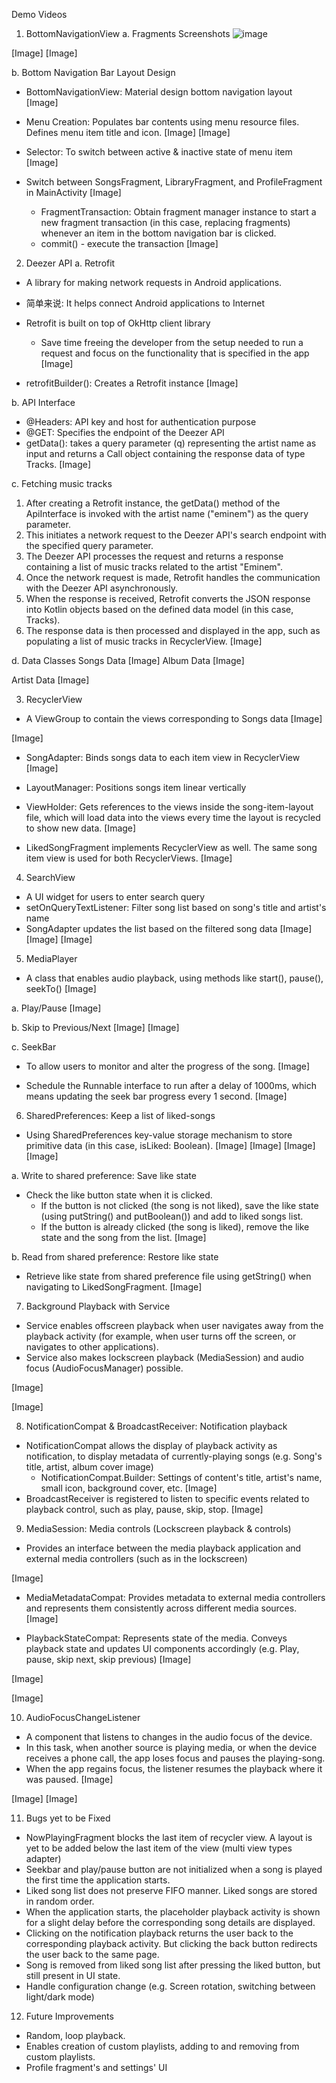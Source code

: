 Demo Videos

1. BottomNavigationView
a. Fragments Screenshots
![image](https://github.com/caesiummm/MusicPlaybackApp/assets/129256652/8dcbf3d6-b1ef-4292-9bcd-9894c2133754)

[Image]
[Image]

b. Bottom Navigation Bar Layout Design
- BottomNavigationView: Material design bottom navigation layout
[Image]

- Menu Creation: Populates bar contents using menu resource files. Defines menu item title and icon.
[Image]
[Image]

- Selector: To switch between active & inactive state of menu item
[Image]

- Switch between SongsFragment, LibraryFragment, and ProfileFragment in MainActivity
[Image]

  - FragmentTransaction: Obtain fragment manager instance to start a new fragment transaction (in this case, replacing fragments) whenever an item in the bottom navigation bar is clicked.
  - commit() - execute the transaction
[Image]


2. Deezer API
a. Retrofit
- A library for making network requests in Android applications.
- 简单来说: It helps connect Android applications to Internet
- Retrofit is built on top of OkHttp client library
  - Save time freeing the developer from the setup needed to run a request and focus on the functionality that is specified in the app
[Image]

- retrofitBuilder(): Creates a Retrofit instance
[Image]

b. API Interface
- @Headers: API key and host for authentication purpose
- @GET: Specifies the endpoint of the Deezer API
- getData(): takes a query parameter (q) representing the artist name as input and returns a Call object containing the response data of type Tracks.
[Image]

c. Fetching music tracks
1. After creating a Retrofit instance, the getData() method of the ApiInterface is invoked with the artist name ("eminem") as the query parameter.
2. This initiates a network request to the Deezer API's search endpoint with the specified query parameter.
3. The Deezer API processes the request and returns a response containing a list of music tracks related to the artist "Eminem".
4. Once the network request is made, Retrofit handles the communication with the Deezer API asynchronously.
5. When the response is received, Retrofit converts the JSON response into Kotlin objects based on the defined data model (in this case, Tracks).
6. The response data is then processed and displayed in the app, such as populating a list of music tracks in RecyclerView.
[Image]

d. Data Classes
Songs Data
[Image]
Album Data
[Image]

Artist Data
[Image]


3. RecyclerView
- A ViewGroup to contain the views corresponding to Songs data
[Image]

[Image]
- SongAdapter: Binds songs data to each item view in RecyclerView
[Image]

- LayoutManager: Positions songs item linear vertically  
- ViewHolder: Gets references to the views inside the song-item-layout file, which will load data into the views every time the layout is recycled to show new data.
[Image]

- LikedSongFragment implements RecyclerView as well. The same song item view is used for both RecyclerViews.
[Image]

4. SearchView
- A UI widget for users to enter search query
- setOnQueryTextListener: Filter song list based on song's title and artist's name
- SongAdapter updates the list based on the filtered song data
[Image]
[Image]
[Image]


5. MediaPlayer
- A class that enables audio playback, using methods like start(), pause(), seekTo()
[Image]

a. Play/Pause
[Image]

b. Skip to Previous/Next
[Image]
[Image]

c. SeekBar
- To allow users to monitor and alter the progress of the song.
[Image]

- Schedule the Runnable interface to run after a delay of 1000ms, which means updating the seek bar progress every 1 second.
[Image]

6. SharedPreferences: Keep a list of liked-songs
- Using SharedPreferences key-value storage mechanism to store primitive data (in this case, isLiked: Boolean).
[Image]
[Image]
[Image]
[Image]

a. Write to shared preference: Save like state
- Check the like button state when it is clicked.
  - If the button is not clicked (the song is not liked), save the like state (using putString() and putBoolean()) and add to liked songs list.
  - If the button is already clicked (the song is liked), remove the like state and the song from the list.
[Image]

b. Read from shared preference: Restore like state
- Retrieve like state from shared preference file using getString() when navigating to LikedSongFragment.
[Image]


7. Background Playback with Service
- Service enables offscreen playback when user navigates away from the playback activity (for example, when user turns off the screen, or navigates to other applications).
- Service also makes lockscreen playback (MediaSession) and audio focus (AudioFocusManager) possible. 

[Image]

[Image]

8. NotificationCompat & BroadcastReceiver: Notification playback
- NotificationCompat allows the display of playback activity as notification, to display metadata of currently-playing songs (e.g. Song's title, artist, album cover image)
  - NotificationCompat.Builder: Settings of content's title, artist's name, small icon, background cover, etc.
[Image]
- BroadcastReceiver is registered to listen to specific events related to playback control, such as play, pause, skip, stop.
[Image]

9. MediaSession: Media controls (Lockscreen playback & controls)
- Provides an interface between the media playback application and external media controllers (such as in the lockscreen)

[Image]
- MediaMetadataCompat: Provides metadata to external media controllers and represents them consistently across different media sources.
[Image]

- PlaybackStateCompat: Represents state of the media. Conveys playback state and updates UI components accordingly (e.g. Play, pause, skip next, skip previous)
[Image]

[Image]

[Image]

10. AudioFocusChangeListener
- A component that listens to changes in the audio focus of the device.
- In this task, when another source is playing media, or when the device receives a phone call, the app loses focus and pauses the playing-song.
- When the app regains focus, the listener resumes the playback where it was paused.
[Image]

[Image]
[Image]


11. Bugs yet to be Fixed
- NowPlayingFragment blocks the last item of recycler view. A layout is yet to be added below the last item of the view (multi view types adapter)
- Seekbar and play/pause button are not initialized when a song is played the first time the application starts.
- Liked song list does not preserve FIFO manner. Liked songs are stored in random order.
- When the application starts, the placeholder playback activity is shown for a slight delay before the corresponding song details are displayed.
- Clicking on the notification playback returns the user back to the corresponding playback activity. But clicking the back button redirects the user back to the same page.
- Song is removed from liked song list after pressing the liked button, but still present in UI state.
- Handle configuration change (e.g. Screen rotation, switching between light/dark mode)

12. Future Improvements
- Random, loop playback.
- Enables creation of custom playlists, adding to and removing from custom playlists.
- Profile fragment's and settings' UI
